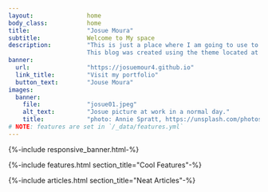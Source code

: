 ```yaml
---
layout:               home
body_class:           home
title:                "Josue Moura"
subtitle:             Welcome to My space
description:          "This is just a place where I am going to use to sort out my ideas.<br />
                      This blog was created using the theme located at -><a href='https://github.com/jekyll-theme-editorial/jekyll-theme-editorial.github.io/' target='_blank' >jekyll-theme-editorial.github.io</a>."
banner:
  url:                "https://josuemour4.github.io"
  link_title:         "Visit my portfolio"
  button_text:        "Jouse Moura"
images:
  banner:
    file:             "josue01.jpeg"
    alt_text:         "Josue picture at work in a normal day."
    title:            "photo: Annie Spratt, https://unsplash.com/photos/DYROsn8AyDI/"
# NOTE: features are set in `/_data/features.yml`
---
```


<!-- Banner -->
{%-include responsive_banner.html-%}

<!-- Section - Features -->
{%-include features.html section_title="Cool Features"-%}

<!-- Section - Articles -->
{%-include articles.html section_title="Neat Articles"-%}